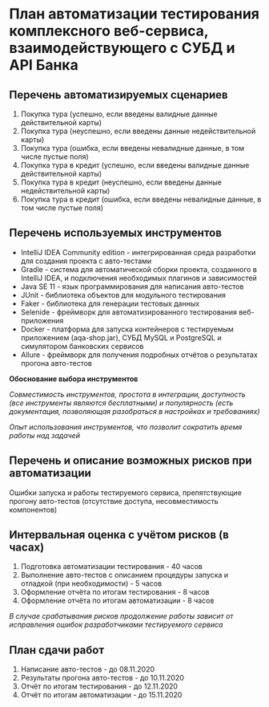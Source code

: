 #  План автоматизации тестирования комплексного веб-сервиса, взаимодействующего с СУБД и API Банка

## Перечень автоматизируемых сценариев
1. Покупка тура (успешно, если введены валидные данные действительной карты)
1. Покупка тура (неуспешно, если введены данные недействительной карты)
1. Покупка тура (ошибка, если введены невалидные данные, в том числе пустые поля)
1. Покупка тура в кредит (успешно, если введены валидные данные действительной карты)
1. Покупка тура в кредит (неуспешно, если введены данные недействительной карты)
1. Покупка тура в кредит (ошибка, если введены невалидные данные, в том числе пустые поля)

## Перечень используемых инструментов
* IntelliJ IDEA Community edition - интегрированная среда разработки для создания проекта с авто-тестами
* Gradle - система для автоматической сборки проекта, созданного в IntelliJ IDEA, и подключения необходимых плагинов и зависимостей
* Java SE 11 - язык программирования для написания авто-тестов
* JUnit - библиотека объектов для модульного тестирования
* Faker - библиотека для генерации тестовых данных
* Selenide - фреймворк для автоматизированного тестирования веб-приложения
* Docker - платформа для запуска контейнеров с тестируемым приложением (aqa-shop.jar), СУБД MySQL и PostgreSQL и симулятором банковских сервисов
* Allure - фреймворк для получения подробных отчётов о результатах прогона авто-тестов

**Обоснование выбора инструментов**

*Совместимость инструментов, простота в интеграции, доступность (все инструменты являются бесплатными) и популярность (есть документация, позволяющая разобраться в настройках и требованиях)*

*Опыт использования инструментов, что позволит сократить время работы над задачей*

## Перечень и описание возможных рисков при автоматизации
Ошибки запуска и работы тестируемого сервиса, препятствующие прогону авто-тестов (отсутствие доступа, несовместимость компонентов)
	
## Интервальная оценка с учётом рисков (в часах)
1. Подготовка автоматизации тестирования - 40 часов
1. Выполнение авто-тестов с описанием процедуры запуска и отладкой (при необходимости) - 5 часов
1. Оформление отчёта по итогам тестирования - 8 часов
1. Оформление отчёта по итогам автоматизации - 8 часов

*В случае срабатывания рисков продолжение работы зависит от исправления ошибок разработчиками тестируемого сервиса*

## План сдачи работ
1. Написание авто-тестов - до 08.11.2020
1. Результаты прогона авто-тестов - до 10.11.2020
1. Отчёт по итогам тестирования - до 12.11.2020
1. Отчёт по итогам автоматизации - до 15.11.2020